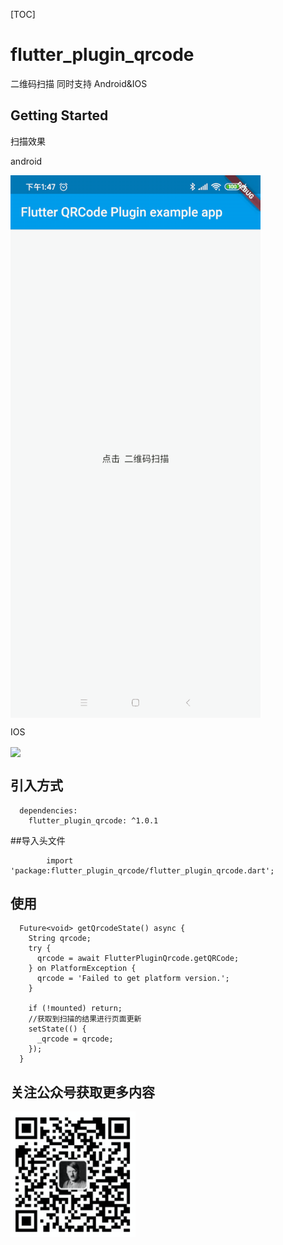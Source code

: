 [TOC]

# flutter_plugin_qrcode

二维码扫描  同时支持 Android&IOS 


## Getting Started

扫描效果 

android 

<img src=".README_images/android.gif" width="400"  align=center />

IOS 
 
<img src=".README_images/ios.gif" width="400"  align=center />

 
## 引入方式
 
      dependencies:
        flutter_plugin_qrcode: ^1.0.1

     
##导入头文件
        
            import 'package:flutter_plugin_qrcode/flutter_plugin_qrcode.dart';
     
## 使用 


      Future<void> getQrcodeState() async {
        String qrcode;
        try {
          qrcode = await FlutterPluginQrcode.getQRCode;
        } on PlatformException {
          qrcode = 'Failed to get platform version.';
        }
    
        if (!mounted) return;
        //获取到扫描的结果进行页面更新
        setState(() {
          _qrcode = qrcode;
        });
      }

 
 
##  关注公众号获取更多内容



<img src=".README_images/a1d43655.png" width="200" hegiht="313" align=center />

